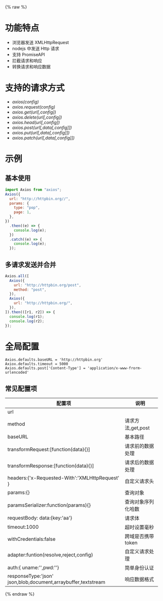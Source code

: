 {% raw %}

# 功能特点

- 浏览器发送 XMLHttpRequest
- nodejs 中发送 Http 请求
- 支持 PromiseAPI
- 拦截请求和响应
- 转换请求和响应数据

# 支持的请求方式

- _axios(config)_
- _axios.request(config)_
- _axios.get(url[,config])_
- _axios.delete(url[,config])_
- _axios.head(url[,config])_
- _axios.post(url[,data[,config]])_
- _axios.put(url[,data[,config]])_
- _axios.patch(url[,data[,config]])_

# 示例

## 基本使用

```js
import Axios from "axios";
Axios({
  url: "http://httpbin.org//",
  params: {
    type: "pop",
    page: 1,
  },
})
  .then((e) => {
    console.log(e);
  })
  .catch((e) => {
    console.log(e);
  });
```

## 多请求发送并合并

```js
Axios.all([
  Axios({
    url: "http://httpbin.org/post",
    method: "post",
  }),
  Axios({
    url: "http://httpbin.org/",
  }),
]).then(([r1, r2]) => {
  console.log(r1);
  console.log(r2);
});
```

# 全局配置

```
Axios.defaults.baseURL = 'http://httpbin.org'
Axiox.defaults.timeout = 5000
Axios.defaults.post['Content-Type'] = 'application/x-www-frorm-urlencoded'
```

## 常见配置项

| 配置项                                                        | 说明               |
| ------------------------------------------------------------- | ------------------ |
| url                                                           |                    |
| method                                                        | 请求方法,get,post  |
| baseURL                                                       | 基本路径           |
| transformRequest:[function(data){}]                           | 请求前的数据处理   |
| transformResponse:[function(data){}]                          | 请求后的数据处理   |
| headers:{'x-Requested-With':'XMLHttpRequest' }                | 自定义请求头       |
| params:{}                                                     | 查询对象           |
| paramsSerializer:function(params){}                           | 查询对象序列化哈数 |
| requestBody: data:{key:'aa'}                                  | 请求体             |
| timeout:1000                                                  | 超时设置毫秒       |
| withCredentials:false                                         | 跨域是否携带 token |
| adapter:funtion(resolve,reject,config)                        | 自定义请求处理     |
| auth:{ uname:'',pwd:''}                                       | 简单身份认证       |
| responseType:'json' json,blob,document,arraybuffer,textstream | 响应数据格式       |

{% endraw %}
